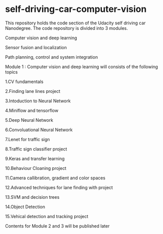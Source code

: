 # self-driving-car-computer-vision

This repository holds the code section of the Udacity self driving car Nanodegree. The code repository is divided into 3 modules.

Computer vision and deep learning

Sensor fusion and localization

Path planning, control and system integration

Module 1 : Computer vision and deep learning will consists of the following topics


1.CV fundamentals

2.Finding lane lines project

3.Intoduction to Neural Network

4.Miniflow and tensorflow

5.Deep Neural Network

6.Convoluational Neural Network

7.Lenet for traffic sign

8.Traffic sign classifier project

9.Keras and transfer learning

10.Behaviour Cloaning project

11.Camera callibration, gradient and color spaces

12.Advanced techniques for lane finding with project

13.SVM and decision trees

14.Object Detection

15.Vehical detection and tracking project

Contents for Module 2 and 3 will be published later
